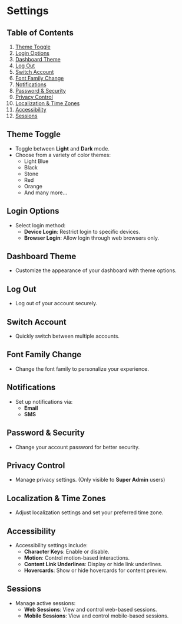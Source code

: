 # Settings

## Table of Contents
1. [Theme Toggle](#theme-toggle)
2. [Login Options](#login-options)
3. [Dashboard Theme](#dashboard-theme)
4. [Log Out](#log-out)
5. [Switch Account](#switch-account)
6. [Font Family Change](#font-family-change)
7. [Notifications](#notifications)
8. [Password & Security](#password-security)
9. [Privacy Control](#privacy-control)
10. [Localization & Time Zones](#localization-time-zones)
11. [Accessibility](#accessibility)
12. [Sessions](#sessions)

## Theme Toggle
- Toggle between **Light** and **Dark** mode.
- Choose from a variety of color themes:
  - Light Blue
  - Black
  - Stone
  - Red
  - Orange
  - And many more...

## Login Options
- Select login method:
  - **Device Login**: Restrict login to specific devices.
  - **Browser Login**: Allow login through web browsers only.

## Dashboard Theme
- Customize the appearance of your dashboard with theme options.

## Log Out
- Log out of your account securely.

## Switch Account
- Quickly switch between multiple accounts.

## Font Family Change
- Change the font family to personalize your experience.

## Notifications
- Set up notifications via:
  - **Email**
  - **SMS**

## Password & Security
- Change your account password for better security.

## Privacy Control
- Manage privacy settings. (Only visible to **Super Admin** users)

## Localization & Time Zones
- Adjust localization settings and set your preferred time zone.

## Accessibility
- Accessibility settings include:
  - **Character Keys**: Enable or disable.
  - **Motion**: Control motion-based interactions.
  - **Content Link Underlines**: Display or hide link underlines.
  - **Hovercards**: Show or hide hovercards for content preview.

## Sessions
- Manage active sessions:
  - **Web Sessions**: View and control web-based sessions.
  - **Mobile Sessions**: View and control mobile-based sessions.
